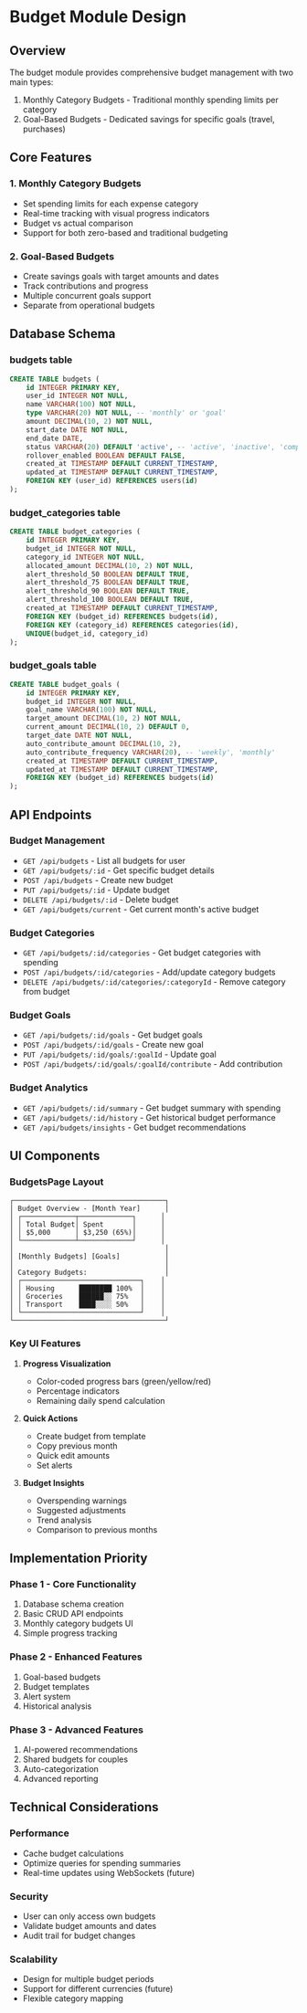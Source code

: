 # Budget Module Design

## Overview
The budget module provides comprehensive budget management with two main types:
1. Monthly Category Budgets - Traditional monthly spending limits per category
2. Goal-Based Budgets - Dedicated savings for specific goals (travel, purchases)

## Core Features

### 1. Monthly Category Budgets
- Set spending limits for each expense category
- Real-time tracking with visual progress indicators
- Budget vs actual comparison
- Support for both zero-based and traditional budgeting

### 2. Goal-Based Budgets
- Create savings goals with target amounts and dates
- Track contributions and progress
- Multiple concurrent goals support
- Separate from operational budgets

## Database Schema

### budgets table
```sql
CREATE TABLE budgets (
    id INTEGER PRIMARY KEY,
    user_id INTEGER NOT NULL,
    name VARCHAR(100) NOT NULL,
    type VARCHAR(20) NOT NULL, -- 'monthly' or 'goal'
    amount DECIMAL(10, 2) NOT NULL,
    start_date DATE NOT NULL,
    end_date DATE,
    status VARCHAR(20) DEFAULT 'active', -- 'active', 'inactive', 'completed'
    rollover_enabled BOOLEAN DEFAULT FALSE,
    created_at TIMESTAMP DEFAULT CURRENT_TIMESTAMP,
    updated_at TIMESTAMP DEFAULT CURRENT_TIMESTAMP,
    FOREIGN KEY (user_id) REFERENCES users(id)
);
```

### budget_categories table
```sql
CREATE TABLE budget_categories (
    id INTEGER PRIMARY KEY,
    budget_id INTEGER NOT NULL,
    category_id INTEGER NOT NULL,
    allocated_amount DECIMAL(10, 2) NOT NULL,
    alert_threshold_50 BOOLEAN DEFAULT TRUE,
    alert_threshold_75 BOOLEAN DEFAULT TRUE,
    alert_threshold_90 BOOLEAN DEFAULT TRUE,
    alert_threshold_100 BOOLEAN DEFAULT TRUE,
    created_at TIMESTAMP DEFAULT CURRENT_TIMESTAMP,
    FOREIGN KEY (budget_id) REFERENCES budgets(id),
    FOREIGN KEY (category_id) REFERENCES categories(id),
    UNIQUE(budget_id, category_id)
);
```

### budget_goals table
```sql
CREATE TABLE budget_goals (
    id INTEGER PRIMARY KEY,
    budget_id INTEGER NOT NULL,
    goal_name VARCHAR(100) NOT NULL,
    target_amount DECIMAL(10, 2) NOT NULL,
    current_amount DECIMAL(10, 2) DEFAULT 0,
    target_date DATE NOT NULL,
    auto_contribute_amount DECIMAL(10, 2),
    auto_contribute_frequency VARCHAR(20), -- 'weekly', 'monthly'
    created_at TIMESTAMP DEFAULT CURRENT_TIMESTAMP,
    updated_at TIMESTAMP DEFAULT CURRENT_TIMESTAMP,
    FOREIGN KEY (budget_id) REFERENCES budgets(id)
);
```

## API Endpoints

### Budget Management
- `GET /api/budgets` - List all budgets for user
- `GET /api/budgets/:id` - Get specific budget details
- `POST /api/budgets` - Create new budget
- `PUT /api/budgets/:id` - Update budget
- `DELETE /api/budgets/:id` - Delete budget
- `GET /api/budgets/current` - Get current month's active budget

### Budget Categories
- `GET /api/budgets/:id/categories` - Get budget categories with spending
- `POST /api/budgets/:id/categories` - Add/update category budgets
- `DELETE /api/budgets/:id/categories/:categoryId` - Remove category from budget

### Budget Goals
- `GET /api/budgets/:id/goals` - Get budget goals
- `POST /api/budgets/:id/goals` - Create new goal
- `PUT /api/budgets/:id/goals/:goalId` - Update goal
- `POST /api/budgets/:id/goals/:goalId/contribute` - Add contribution

### Budget Analytics
- `GET /api/budgets/:id/summary` - Get budget summary with spending
- `GET /api/budgets/:id/history` - Get historical budget performance
- `GET /api/budgets/insights` - Get budget recommendations

## UI Components

### BudgetsPage Layout
```
┌─────────────────────────────────────┐
│ Budget Overview - [Month Year]      │
│ ┌─────────────┬─────────────┐      │
│ │ Total Budget│ Spent       │      │
│ │ $5,000      │ $3,250 (65%)│      │
│ └─────────────┴─────────────┘      │
│                                     │
│ [Monthly Budgets] [Goals]           │
│                                     │
│ Category Budgets:                   │
│ ┌─────────────────────────────┐    │
│ │ Housing      ████████ 100%  │    │
│ │ Groceries    ██████░░ 75%   │    │
│ │ Transport    ████░░░░ 50%   │    │
│ └─────────────────────────────┘    │
└─────────────────────────────────────┘
```

### Key UI Features
1. **Progress Visualization**
   - Color-coded progress bars (green/yellow/red)
   - Percentage indicators
   - Remaining daily spend calculation

2. **Quick Actions**
   - Create budget from template
   - Copy previous month
   - Quick edit amounts
   - Set alerts

3. **Budget Insights**
   - Overspending warnings
   - Suggested adjustments
   - Trend analysis
   - Comparison to previous months

## Implementation Priority

### Phase 1 - Core Functionality
1. Database schema creation
2. Basic CRUD API endpoints
3. Monthly category budgets UI
4. Simple progress tracking

### Phase 2 - Enhanced Features
1. Goal-based budgets
2. Budget templates
3. Alert system
4. Historical analysis

### Phase 3 - Advanced Features
1. AI-powered recommendations
2. Shared budgets for couples
3. Auto-categorization
4. Advanced reporting

## Technical Considerations

### Performance
- Cache budget calculations
- Optimize queries for spending summaries
- Real-time updates using WebSockets (future)

### Security
- User can only access own budgets
- Validate budget amounts and dates
- Audit trail for budget changes

### Scalability
- Design for multiple budget periods
- Support for different currencies (future)
- Flexible category mapping